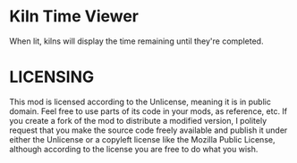 # Kiln Time Viewer
When lit, kilns will display the time remaining until they're completed.

# LICENSING
This mod is licensed according to the Unlicense, meaning it is in public domain. Feel free to use parts of its code in your mods, as reference, etc.
If you create a fork of the mod to distribute a modified version, I politely request that you make the source code freely available and publish it under either the Unlicense or a copyleft license like the Mozilla Public License, although according to the license you are free to do what you wish.